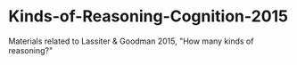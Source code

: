 # Kinds-of-Reasoning-Cognition-2015
Materials related to Lassiter &amp; Goodman 2015, "How many kinds of reasoning?"
